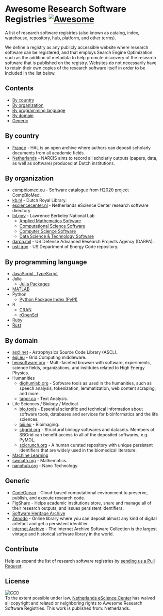 # Awesome Research Software Registries [![Awesome](https://awesome.re/badge.svg)](https://awesome.re)

A list of research software registries (also known as catalog, index, warehouse,
repository, hub, platform, and other terms).

We define a registry as any publicly accessible website where research software
can be registered, and that employs Search Engine Optimization such as the
addition of metadata to help promote discovery of the research software that is
published on the registry. Websites do not necessarily have to retain their own
copies of the research software itself in order to be included in the list
below.

## Contents

* [By country](#by-country)
* [By organization](#by-organization)
* [By programming language](#by-programming-language)
* [By domain](#by-domain)
* [Generic](#generic)

## By country

* [France](https://hal.archives-ouvertes.fr) - HAL is an open archive where
  authors can deposit scholarly documents from all academic fields.
* [Netherlands](https://narcis.nl) -  NARCIS aims to record all scholarly
  outputs (papers, data, as well as software) produced at Dutch institutions.

## By organization

* [compbiomed.eu](https://www.compbiomed.eu/services/software-hub/) - Software catalogue from H2020 project CompBioMed.
* [kb.nl](http://lab.kb.nl/) - Dutch Royal Library.
* [esciencecenter.nl](http://software.esciencecenter.nl) - Netherlands eScience
  Center research software directory.
* [lbl.gov](https://lbl.gov) - Lawrence Berkeley National Lab
  * [Applied Mathematics Software](https://crd.lbl.gov/software/applied-mathematics-software/)
  * [Computational Science Software](https://crd.lbl.gov/software/computational-science-software/)
  * [Computer Science Software](https://crd.lbl.gov/software/computer-science-software/)
  * [Data Science & Technology Software](https://crd.lbl.gov/software/data-science-and-technology-software/)
* [darpa.mil](https://www.darpa.mil/opencatalog) - US Defense Advanced Research Projects Agency (DARPA).
* [osti.gov](https://www.osti.gov/doecode/) - US Department of Energy Code repository.

## By programming language

* [JavaScript, TypeScript](https://npmjs.com)
* Julia
  * [Julia Packages](https://pkg.julialang.org/docs/)
* [MATLAB](https://mathworks.com/matlabcentral/fileexchange/)
* Python
  * [Python Package Index (PyPI)](https://pypi.org)
* R
  * [CRAN](https://cran.r-project.org)
  * [rOpenSci](https://ropensci.github.io)
* [Ruby](https://rubygems.org)
* [Rust](https://crates.io)

## By domain

* [ascl.net](https://ascl.net) - Astrophysics Source Code Library (ASCL).
* [egi.eu](https://appdb.egi.eu/browse/software) - Grid Computing middleware.
* [hepsoftware.org](http://www.hepsoftware.org) - Multi-faceted browser with
  software, experiments, science fields, organizations, and institutes related
  to High Energy Physics.
* Humanities
  * [dighumlab.org](https://dighumlab.org/tools/) - Software tools as used in
  the humanities, such as speech analysis, tokenization, lemmatization, web
  content scraping, and more.
  * [tapor.ca](http://tapor.ca/home) - Text Analysis.
* Life Sciences / Biology / Medical
  * [bio.tools](https://bio.tools) - Essential scientific and technical
  information about software tools, databases and services for bioinformatics
  and the life sciences.
  * [biii.eu](https://biii.eu) - Bioimaging.
  * [sbgrid.org](https://sbgrid.org/software/) - Structural biology softwares and datasets. Members of SBGrid can benefit access to all of the deposited softwares, e.g. PyMOL.
  * [scicrunch.org](https://scicrunch.org/browse/resourcedashboard) - A human curated repository with unique persistent identifiers that are widely used in the biomedical literature.
* [Machine Learning](https://mloss.org/software)
* [swmath.org](https://swmath.org) - Mathematics.
* [nanohub.org](https://nanohub.org/resources/tools) - Nano Technology.

## Generic

* [CodeOcean](https://codeocean.com) - Cloud-based computational environment to preserve, publish, and execute research code.
* [FigShare](https://figshare.com) - Helps academic institutions store, share and manage all of their research outputs, and issues persistent identifiers.
* [Software Heritage Archive](https://www.softwareheritage.org)
* [Zenodo](https://zenodo.org) - Online library where you can deposit almost any kind of digital artefact and get a persistent identifier.
* [Internet Archive](https://archive.org/details/software) - The Internet Archive Software Collection is the largest vintage and historical software library in the world.
## Contribute

Help us expand the list of research software registries by [sending us a Pull
Request](https://help.github.com/en/articles/creating-a-pull-request).

## License

<p xmlns:dct="http://purl.org/dc/terms/" xmlns:vcard="http://www.w3.org/2001/vcard-rdf/3.0#">
  <a rel="license"
     href="http://creativecommons.org/publicdomain/zero/1.0/">
    <img src="http://i.creativecommons.org/p/zero/1.0/88x31.png" style="border-style: none;" alt="CC0" />
  </a>
  <br />
  To the extent possible under law,
  <a rel="dct:publisher"
     href="https://github.com/nlesc/awesome-research-software-registries">
    <span property="dct:title">Netherlands eScience Center</span></a>
  has waived all copyright and related or neighboring rights to
  <span property="dct:title">Awesome Research Software Registries</span>.
This work is published from:
<span property="vcard:Country" datatype="dct:ISO3166"
      content="NL" about="https://github.com/nlesc/awesome-research-software-registries">
  Netherlands</span>.
</p>
